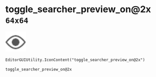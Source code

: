# toggle_searcher_preview_on@2x `64x64`
<img src="/img/toggle_searcher_preview_on.png" width=64 height=64>

``` CSharp
EditorGUIUtility.IconContent("toggle_searcher_preview_on@2x")
```
```
toggle_searcher_preview_on@2x
```
